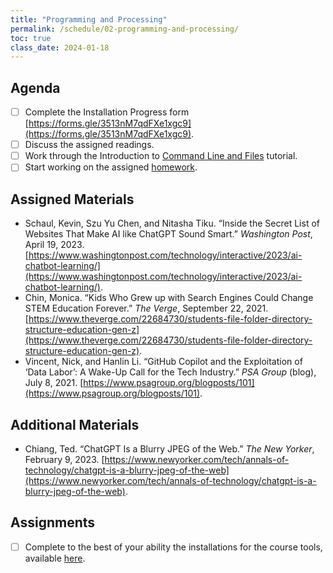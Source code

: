 ```yaml
---
title: "Programming and Processing"
permalink: /schedule/02-programming-and-processing/
toc: true
class_date: 2024-01-18
---
```


## Agenda

- [ ] Complete the Installation Progress form [https://forms.gle/3513nM7qdFXe1xgc9](https://forms.gle/3513nM7qdFXe1xgc9).
- [ ] Discuss the assigned readings.
- [ ] Work through the Introduction to [Command Line and Files]({{site.baseurl}}/materials/introducing-humanities-computing/02-intro-cli-file-formats) tutorial.
- [ ] Start working on the assigned [homework]({{site.baseurl}}/materials/introducing-humanities-computing/02-intro-cli-file-formats/#homework-exercises).

## Assigned Materials

- Schaul, Kevin, Szu Yu Chen, and Nitasha Tiku. “Inside the Secret List of Websites That Make AI like ChatGPT Sound Smart.” *Washington Post*, April 19, 2023. [https://www.washingtonpost.com/technology/interactive/2023/ai-chatbot-learning/](https://www.washingtonpost.com/technology/interactive/2023/ai-chatbot-learning/).
- Chin, Monica. “Kids Who Grew up with Search Engines Could Change STEM Education Forever.” *The Verge*, September 22, 2021. [https://www.theverge.com/22684730/students-file-folder-directory-structure-education-gen-z](https://www.theverge.com/22684730/students-file-folder-directory-structure-education-gen-z).
- Vincent, Nick, and Hanlin Li. “GitHub Copilot and the Exploitation of ‘Data Labor’: A Wake-Up Call for the Tech Industry.” *PSA Group* (blog), July 8, 2021. [https://www.psagroup.org/blogposts/101](https://www.psagroup.org/blogposts/101).

## Additional Materials

- Chiang, Ted. “ChatGPT Is a Blurry JPEG of the Web.” *The New Yorker*, February 9, 2023. [https://www.newyorker.com/tech/annals-of-technology/chatgpt-is-a-blurry-jpeg-of-the-web](https://www.newyorker.com/tech/annals-of-technology/chatgpt-is-a-blurry-jpeg-of-the-web).

## Assignments

- [ ] Complete to the best of your ability the installations for the course tools, available [here]({{site.baseurl}}//materials/introducing-humanities-computing/01-course-tools/).